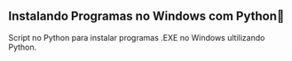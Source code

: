 ##  Instalando Programas no Windows com Python🐍 

Script no Python para instalar programas .EXE no Windows ultilizando Python.
